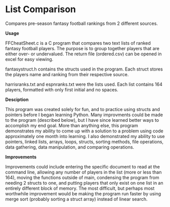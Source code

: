 # List Comparison
Compares pre-season fantasy football rankings from 2 different sources.

<strong>Usage</strong>

FFCheatSheet.c is a C program that compares two text lists of ranked fantasy football players. The purpose is to group together players that are either over- or undervalued. The return file (ordered.csv) can be opened in excel for easy viewing.

fantasystruct.h contains the structs used in the program. Each struct stores the players name and ranking from their respective source.

harrisranks.txt and espnranks.txt were the lists used. Each list contains 164 players, formatted with only first initial and no spaces.


<strong>Desciption</strong>

This program was created solely for fun, and to practice using structs and pointers before I began learning Python. Many improvments could be made to the program (described below), but I have since learned better ways to accomplish my end goal. More than anything else, this program demonstrates my ability to come up with a solution to a problem using code approximately one month into learning. I also demonstrated my ability to use pointers, linked lists, arrays, loops, structs, sorting methods, file operations, data gathering, data manipulation, and comparing operations.


<strong>Improvements</strong>

Improvements could include entering the specific document to read at the command line, allowing any number of players in the list (more or less than 164), moving the functions outside of main, condensing the program from needing 2 structs to one, and putting players that only exist on one list in an entirely different block of memory. The most difficult, but perhaps most worthwhile improvement would be making the program run faster by using merge sort (probably sorting a struct array) instead of linear search. 


